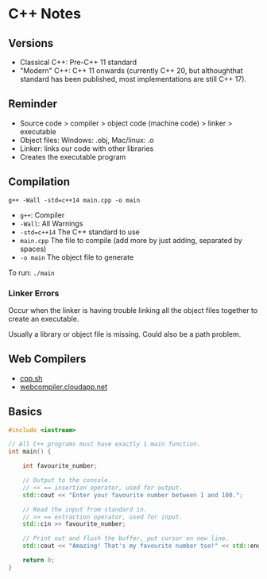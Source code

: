 # C++ Notes

## Versions

* Classical C++: Pre-C++ 11 standard
* "Modern" C++: C++ 11 onwards (currently C++ 20, but althoughthat standard has been published,
most implementations are still C++ 17).

## Reminder

* Source code > compiler > object code (machine code) > linker > executable
* Object files: Windows: .obj, Mac/linux: .o
* Linker: links our code with other libraries
* Creates the executable program

## Compilation

`g++ -Wall -std=c++14 main.cpp -o main`

* `g++`: Compiler
* `-Wall`: All Warnings
* `-std=c++14` The C++ standard to use
* `main.cpp` The file to compile (add more by just adding, separated by spaces)
* `-o main` The object file to generate

To run: `./main`

### Linker Errors

Occur when the linker is having trouble linking all the object files together to create an executable.

Usually a library or object file is missing. Could also be a path problem.

## Web Compilers

* [cpp.sh](cpp.sh)
* [webcompiler.cloudapp.net](webcompiler.cloudapp.net)

## Basics

```cpp
#include <iostream>

// All C++ programs must have exactly 1 main function.
int main() {

    int favourite_number;

    // Output to the console.
    // << == insertion operator, used for output.
    std::cout << "Enter your favourite number between 1 and 100.";

    // Read the input from standard in.
    // >> == extraction operator, used for input.
    std::cin >> favourite_number;

    // Print out and flush the buffer, put cursor on new line.
    std::cout << "Amazing! That's my favourite number too!" << std::endl;

    return 0;
}
```
